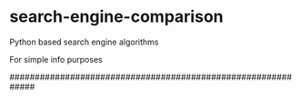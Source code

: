 # search-engine-comparison
Python based search engine algorithms

For simple info purposes

#############################################################


